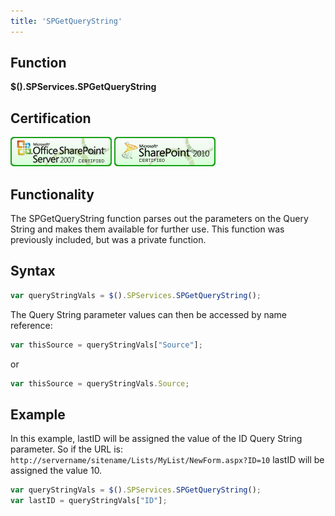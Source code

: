 ```yaml
---
title: 'SPGetQueryString'
---
```


## Function

**$().SPServices.SPGetQueryString**

## Certification

[![Certified for SharePoint 2007](../img/sp2007-cert.jpg "Certified for SharePoint 2007")](../glossary/index.md#Certification) [![Certified for SharePoint 2010](../img/sp2010-cert.jpg "Certified for SharePoint 2010")](../glossary/index.md#Certification)

## Functionality

The SPGetQueryString function parses out the parameters on the Query String and makes them available for further use. This function was previously included, but was a private function.

## Syntax

``` javascript
var queryStringVals = $().SPServices.SPGetQueryString();
```

The Query String parameter values can then be accessed by name reference:

``` javascript
var thisSource = queryStringVals["Source"];
```

or

``` javascript
var thisSource = queryStringVals.Source;
```

## Example

In this example, lastID will be assigned the value of the ID Query String parameter. So if the URL is:
`http://servername/sitename/Lists/MyList/NewForm.aspx?ID=10`
lastID will be assigned the value 10.

``` javascript
var queryStringVals = $().SPServices.SPGetQueryString();
var lastID = queryStringVals["ID"];
```

